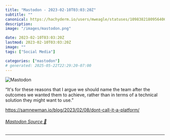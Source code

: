 ```yaml
---
title: "Mastodon - 2023-02-10T03:03:20Z"
subtitle: ""
canonical: https://hachyderm.io/users/mweagle/statuses/109838218095640687
description:
image: "/images/mastodon.png"

date: 2023-02-10T03:03:20Z
lastmod: 2023-02-10T03:03:20Z
image: ""
tags: ["Social Media"]

categories: ["mastodon"]
# generated: 2025-05-22T22:29:20-07:00
---
```

![Mastodon](/images/mastodon.png)

<p>“It&#39;s for these reasons that I argue we should name the team after the outcomes we wanted them to achieve, rather than in terms of a technical solution they might want to use.”</p><p><a href="https://samnewman.io/blog/2023/02/08/dont-call-it-a-platform/" target="_blank" rel="nofollow noopener noreferrer" translate="no"><span class="invisible">https://</span><span class="ellipsis">samnewman.io/blog/2023/02/08/d</span><span class="invisible">ont-call-it-a-platform/</span></a></p>


###### [Mastodon Source 🐘](https://hachyderm.io/@mweagle/109838218095640687)

___
